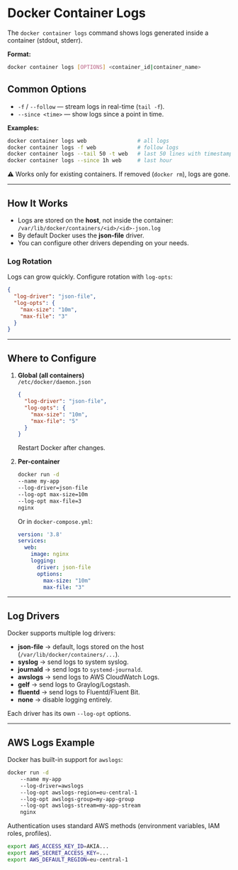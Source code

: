 # Docker Container Logs

The `docker container logs` command shows logs generated inside a container (stdout, stderr).

**Format:**
```bash
docker container logs [OPTIONS] <container_id|container_name>
```

## Common Options
- `-f` / `--follow` — stream logs in real-time (`tail -f`).
- `--since <time>` — show logs since a point in time.

**Examples:**
```bash
docker container logs web                # all logs
docker container logs -f web             # follow logs
docker container logs --tail 50 -t web   # last 50 lines with timestamps
docker container logs --since 1h web     # last hour
```

⚠️ Works only for existing containers. If removed (`docker rm`), logs are gone.

---

## How It Works
- Logs are stored on the **host**, not inside the container:  
  `/var/lib/docker/containers/<id>/<id>-json.log`
- By default Docker uses the **json-file** driver.
- You can configure other drivers depending on your needs.

### Log Rotation
Logs can grow quickly. Configure rotation with `log-opts`:

```json
{
  "log-driver": "json-file",
  "log-opts": {
    "max-size": "10m",
    "max-file": "3"
  }
}
```

---

## Where to Configure

1. **Global (all containers)**  
   `/etc/docker/daemon.json`
   ```json
   {
     "log-driver": "json-file",
     "log-opts": {
       "max-size": "10m",
       "max-file": "5"
     }
   }
   ```
   Restart Docker after changes.

2. **Per-container**
   ```bash
   docker run -d      
   --name my-app      
   --log-driver=json-file      
   --log-opt max-size=10m      
   --log-opt max-file=3      
   nginx
   ```

   Or in `docker-compose.yml`:
   ```yaml
   version: '3.8'
   services:
     web:
       image: nginx
       logging:
         driver: json-file
         options:
           max-size: "10m"
           max-file: "3"
   ```

---

## Log Drivers

Docker supports multiple log drivers:

- **json-file** -> default, logs stored on the host (`/var/lib/docker/containers/...`).
- **syslog** -> send logs to system syslog.
- **journald** -> send logs to `systemd-journald`.
- **awslogs** -> send logs to AWS CloudWatch Logs.
- **gelf** -> send logs to Graylog/Logstash.
- **fluentd** -> send logs to Fluentd/Fluent Bit.
- **none** -> disable logging entirely.

Each driver has its own `--log-opt` options.

---

## AWS Logs Example

Docker has built-in support for `awslogs`:

```bash
docker run -d   
    --name my-app   
    --log-driver=awslogs  
    --log-opt awslogs-region=eu-central-1   
    --log-opt awslogs-group=my-app-group   
    --log-opt awslogs-stream=my-app-stream   
    nginx
```

Authentication uses standard AWS methods (environment variables, IAM roles, profiles).

```bash
export AWS_ACCESS_KEY_ID=AKIA...
export AWS_SECRET_ACCESS_KEY=...
export AWS_DEFAULT_REGION=eu-central-1
```
